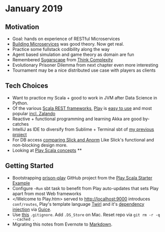 # January 2019
 
## Motivation

* Goal: hands on experience of RESTful Microservices
* [Building Microservices] was good theory. Now get real.
* Practice some fullstack codibility along the way
* Agent based simulation and game theory as domain are fun
* Remembered [Sugarscape] from [Think Complexity]
* Evolutionary Prisoner Dilemma from next chapter even more interesting
* Tournament may be a nice distributed use case with players as clients

## Tech Choices

* Want to practice my Scala + good to work in JVM after Data Science in Python.
* Of the various [Scala REST frameworks], [Play] is [easy to use][1] and most popular
  [incl. Zalando](https://techradar.zalando.net/frameworks/play_scala.html)
* Reactive + functional programming and learning Akka are good by-catches
* IntelliJ as IDE to diversify from Sublime + Terminal sbt of [my previous project](https://github.com/dpetz/parser)
* For DB access [comparing Slick and Anorm](https://codewithstyle.info/slick-vs-anorm-choosing-db-framework-scala-application/)
  Like Slick's functional and non-blocking design more.
* Looking at [Play Scala concepts]
** 

## Getting Started

* Bootstrapping [prison-play] GitHub project from the [Play Scala Starter Example]
* Configure `~Run` sbt task to benefit from Play auto-updates that sets Play apart from most Web frameworks
* </Welcome to Play.htm> served to <http://localhost:9000> introduces `conf/routes`,
Play's template language [Twirl] and it's [dependency injection] via [Guice].
* Use [this][2] `.gitignore`. Add `.DS_Store`  on Mac. Reset repo via `git rm -r -q --cached .`
* Migrating this notes from Evernote to [Markdown].

[Building Microservices]: http://shop.oreilly.com/product/0636920033158.do
[Play]: https://www.lightbend.com/play-framework
[Play Scala Starter Example]: https://developer.lightbend.com/start/?group=play&project=play-scala-starter-example
[prison-play]: https://github.com/dpetz/prison-play/
[Scala REST frameworks]: https://nordicapis.com/8-frameworks-to-build-a-web-api-in-scala/
[Twirl]: https://www.playframework.com/documentation/2.6.21/ScalaTemplates
[dependency injection]: https://www.playframework.com/documentation/2.6.21/ScalaDependencyInjection
[Guice]: https://github.com/google/guice
[Markdown]: https://daringfireball.net/projects/markdown/syntax
[Sugarscape]: https://en.wikipedia.org/wiki/Sugarscape
[Think Complexity]: http://greenteapress.com/complexity/
 [Play Scala concepts]: https://www.playframework.com/documentation/2.6.21/ScalaHome

[1]: https://nordicapis.com/building-a-rest-api-in-java-scala-using-play-framework-2-part-1/
[2]: https://github.com/playframework/playframework/blob/master/.gitignore
